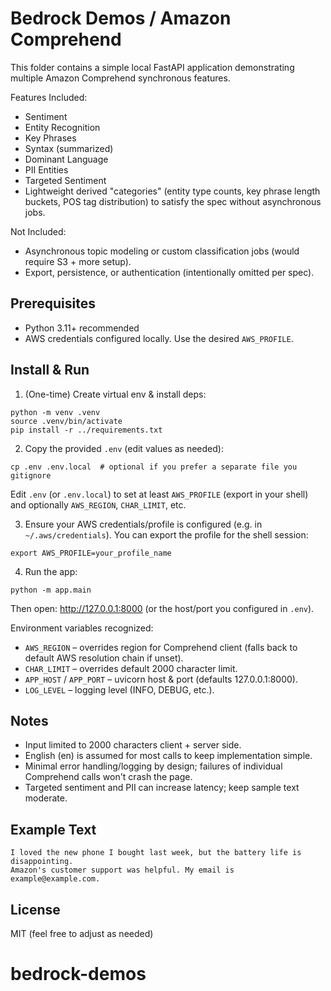 # Bedrock Demos / Amazon Comprehend

This folder contains a simple local FastAPI application demonstrating multiple Amazon Comprehend synchronous features.

Features Included:
- Sentiment
- Entity Recognition
- Key Phrases
- Syntax (summarized)
- Dominant Language
- PII Entities
- Targeted Sentiment
- Lightweight derived "categories" (entity type counts, key phrase length buckets, POS tag distribution) to satisfy the spec without asynchronous jobs.

Not Included:
- Asynchronous topic modeling or custom classification jobs (would require S3 + more setup).
- Export, persistence, or authentication (intentionally omitted per spec).

## Prerequisites
- Python 3.11+ recommended
- AWS credentials configured locally. Use the desired `AWS_PROFILE`.

## Install & Run
1. (One-time) Create virtual env & install deps:
```
python -m venv .venv
source .venv/bin/activate
pip install -r ../requirements.txt
```
2. Copy the provided `.env` (edit values as needed):
```
cp .env .env.local  # optional if you prefer a separate file you gitignore
```
Edit `.env` (or `.env.local`) to set at least `AWS_PROFILE` (export in your shell) and optionally `AWS_REGION`, `CHAR_LIMIT`, etc.

3. Ensure your AWS credentials/profile is configured (e.g. in `~/.aws/credentials`). You can export the profile for the shell session:
```
export AWS_PROFILE=your_profile_name
```
4. Run the app:
```
python -m app.main
```
Then open: http://127.0.0.1:8000 (or the host/port you configured in `.env`).

Environment variables recognized:
- `AWS_REGION` – overrides region for Comprehend client (falls back to default AWS resolution chain if unset).
- `CHAR_LIMIT` – overrides default 2000 character limit.
- `APP_HOST` / `APP_PORT` – uvicorn host & port (defaults 127.0.0.1:8000).
- `LOG_LEVEL` – logging level (INFO, DEBUG, etc.).

## Notes
- Input limited to 2000 characters client + server side.
- English (en) is assumed for most calls to keep implementation simple.
- Minimal error handling/logging by design; failures of individual Comprehend calls won't crash the page.
- Targeted sentiment and PII can increase latency; keep sample text moderate.

## Example Text
```
I loved the new phone I bought last week, but the battery life is disappointing. 
Amazon's customer support was helpful. My email is example@example.com.
```

## License
MIT (feel free to adjust as needed)
# bedrock-demos